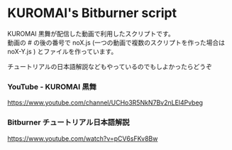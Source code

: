 # KUROMAI's Bitburner script

KUROMAI 黒舞が配信した動画で利用したスクリプトです。<br>
動画の # の後の番号で noX.js (一つの動画で複数のスクリプトを作った場合は noX-Y.js ) とファイルを作っています。

チュートリアルの日本語解説などもやっているのでもしよかったらどうぞ

### YouTube - KUROMAI 黒舞
https://www.youtube.com/channel/UCHo3R5NkN7Bv2nLEl4Pvbeg

### Bitburner チュートリアル日本語解説
https://www.youtube.com/watch?v=pCV6sFKv8Bw
